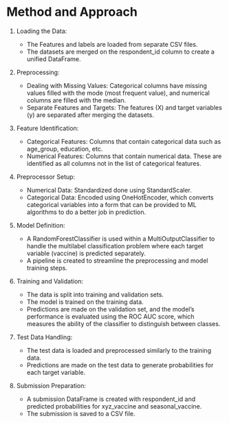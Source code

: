# Method and Approach
1. Loading the Data:

    - The Features and labels are loaded from separate CSV files.
    - The datasets are merged on the respondent_id column to create a unified DataFrame.

2. Preprocessing:

    - Dealing with Missing Values: Categorical columns have missing values filled with the mode (most frequent value), and numerical columns are filled with the median.
    - Separate Features and Targets: The features (X) and target variables (y) are separated after merging the datasets.

3. Feature Identification:

    - Categorical Features: Columns that contain categorical data such as age_group, education, etc.
    - Numerical Features: Columns that contain numerical data. These are identified as all columns not in the list of categorical features.

4. Preprocessor Setup:

    - Numerical Data: Standardized done using StandardScaler.
    - Categorical Data: Encoded using OneHotEncoder, which converts categorical variables into a form that can be provided to ML algorithms to do a better job in prediction.

5. Model Definition:

    - A RandomForestClassifier is used within a MultiOutputClassifier to handle the multilabel classification problem where each target variable (vaccine) is predicted separately.
    - A pipeline is created to streamline the preprocessing and model training steps.

6. Training and Validation:

    - The data is split into training and validation sets.
    - The model is trained on the training data.
    - Predictions are made on the validation set, and the model’s performance is evaluated using the ROC AUC score, which measures the ability of the classifier to distinguish between classes.

7. Test Data Handling:

    - The test data is loaded and preprocessed similarly to the training data.
    - Predictions are made on the test data to generate probabilities for each target variable.

8. Submission Preparation:

    - A submission DataFrame is created with respondent_id and predicted probabilities for xyz_vaccine and seasonal_vaccine.
    - The submission is saved to a CSV file.
